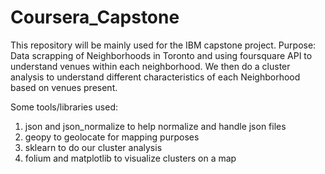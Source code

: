# Coursera_Capstone
This repository will be mainly used for the IBM capstone project.
Purpose: 
Data scrapping of Neighborhoods in Toronto and using foursquare API to understand venues within each neighborhood. 
We then do a cluster analysis to understand different characteristics of each Neighborhood based on venues present.

Some tools/libraries used: 
1. json and json_normalize to help normalize and handle json files
2. geopy to geolocate for mapping purposes
3. sklearn to do our cluster analysis
4. folium and matplotlib  to visualize clusters on a map

